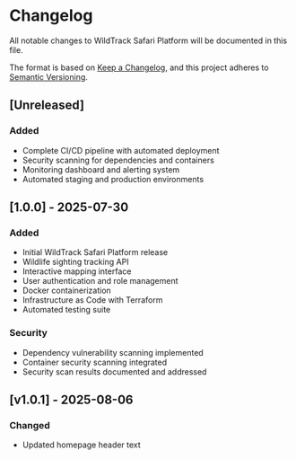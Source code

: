 # Changelog

All notable changes to WildTrack Safari Platform will be documented in this file.

The format is based on [Keep a Changelog](https://keepachangelog.com/en/1.0.0/),
and this project adheres to [Semantic Versioning](https://semver.org/spec/v2.0.0.html).

## [Unreleased]

### Added
- Complete CI/CD pipeline with automated deployment
- Security scanning for dependencies and containers
- Monitoring dashboard and alerting system
- Automated staging and production environments

## [1.0.0] - 2025-07-30

### Added
- Initial WildTrack Safari Platform release
- Wildlife sighting tracking API
- Interactive mapping interface
- User authentication and role management
- Docker containerization
- Infrastructure as Code with Terraform
- Automated testing suite

### Security
- Dependency vulnerability scanning implemented
- Container security scanning integrated
- Security scan results documented and addressed

## [v1.0.1] - 2025-08-06
### Changed
- Updated homepage header text
